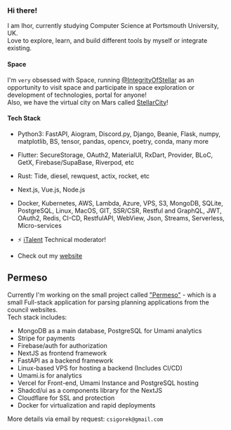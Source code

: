 ### Hi there!
I am Ihor, currently studying Computer Science at Portsmouth University, UK.  
Love to explore, learn, and build different tools by myself or integrate existing.   

#### Space
I'm `very` obsessed with Space, running [@IntegrityOfStellar](https://github.com/integrityofstellar/) as an opportunity to visit space and participate in space exploration or development of technologies, portal for anyone!  
Also, we have the virtual city on Mars called <a href="https://www.instagram.com/integrityofstellar/">StellarCity</a>!

#### Tech Stack
- Python3: FastAPI, Aiogram, Discord.py, Django, Beanie, Flask, numpy, matplotlib, BS, tensor, pandas, opencv, poetry, conda, many more
- Flutter: SecureStorage, OAuth2, MaterialUI, RxDart, Provider, BLoC, GetX, Firebase/SupaBase, Riverpod, etc
- Rust: Tide, diesel, rewquest, actix, rocket, etc
- Next.js, Vue.js, Node.js
- Docker, Kubernetes, AWS, Lambda, Azure, VPS, S3, MongoDB, SQLite, PostgreSQL, Linux, MacOS, GIT, SSR/CSR, Restful and GraphQL, JWT, OAuth2, Redis, CI-CD, RestfulAPI, WebView, Json, Streams, Serverless, Micro-services

- ⚡️ <a href="https://italent.org.ua">iTalent</a> Technical moderator!
- Check out my <a href="https://denver-code.github.io/"> website</a>


## Permeso  
Currently I'm working on the small project called ["Permeso"](https://www.youtube.com/watch?v=t2iSe9blRu8) - which is a small Full-stack application for parsing planning applications from the council websites.  
Tech stack includes:
- MongoDB as a main database, PostgreSQL for Umami analytics 
- Stripe for payments
- Firebase/auth for authorization
- NextJS as frontend framework
- FastAPI as a backend framework
- Linux-based VPS for hosting a backend (Includes CI/CD)
- Umami.is for analytics
- Vercel for Front-end, Umami Instance and PostgreSQL hosting
- Shadcd/ui as a components library for the NextJS
- Cloudflare for SSL and protection
- Docker for virtualization and rapid deployments

More details via email by request: `csigorek@gmail.com`
